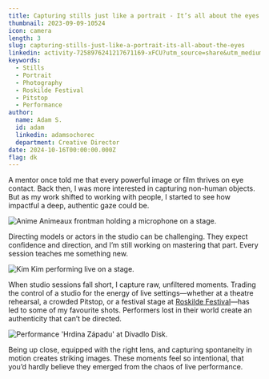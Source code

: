 ```yaml
---
title: Capturing stills just like a portrait - It’s all about the eyes
thumbnail: 2023-09-09-10524
icon: camera
length: 3
slug: capturing-stills-just-like-a-portrait-its-all-about-the-eyes
linkedin: activity-7258976241217671169-xFCU?utm_source=share&utm_medium=member_desktop
keywords:
  - Stills
  - Portrait
  - Photography
  - Roskilde Festival
  - Pitstop
  - Performance
author:
  name: Adam S.
  id: adam
  linkedin: adamsochorec
  department: Creative Director
date: 2024-10-16T00:00:00.000Z
flag: dk
---
```


A mentor once told me that every powerful image or film thrives on eye contact. Back then, I was more interested in capturing non-human objects. But as my work shifted to working with people, I started to see how impactful a deep, authentic gaze could be.

![Anime Animeaux frontman holding a microphone on a stage.](https://cdn.slavic.media/img/2023-09-09-10524/public "2023 ⋅ Kolding, Denmark ⋅ Huset Fundament")

Directing models or actors in the studio can be challenging. They expect confidence and direction, and I’m still working on mastering that part. Every session teaches me something new.

![Kim Kim performing live on a stage.](https://cdn.slavic.media/img/2022-06-30-00754/public "2022 ⋅ Roskilde, Denmark ⋅ Roskilde Festival")

When studio sessions fall short, I capture raw, unfiltered moments. Trading the control of a studio for the energy of live settings—whether at a theatre rehearsal, a crowded Pitstop, or a festival stage at [Roskilde Festival](https://roskilde-festival.dk)—has led to some of my favourite shots. Performers lost in their world create an authenticity that can’t be directed.

![Performance 'Hrdina Západu' at Divadlo Disk.](https://cdn.slavic.media/img/2021-06-24-01208/public "2023 ⋅ Prague, Czechia ⋅ Divadlo Disk")

Being up close, equipped with the right lens, and capturing spontaneity in motion creates striking images. These moments feel so intentional, that you’d hardly believe they emerged from the chaos of live performance.
